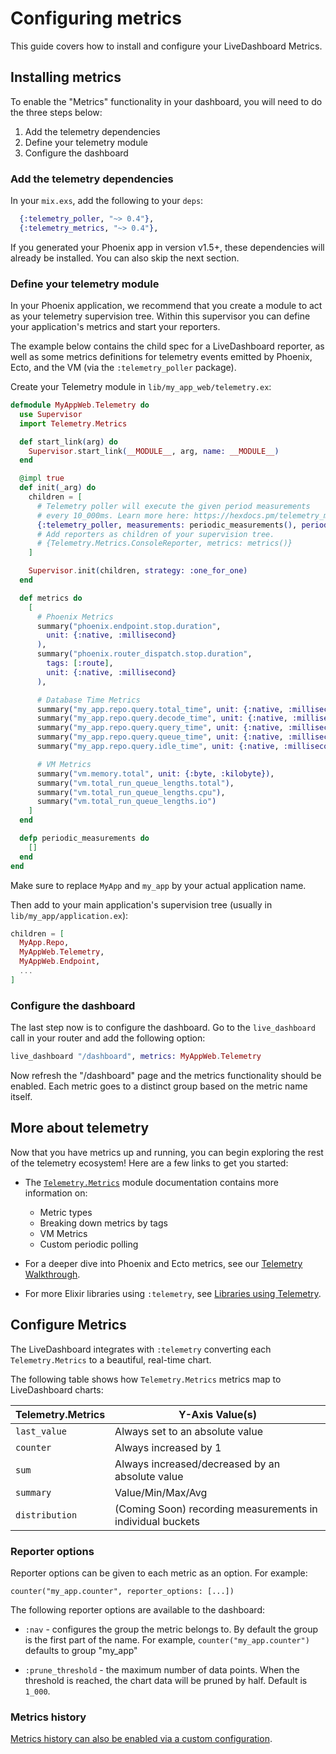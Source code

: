 # Configuring metrics

This guide covers how to install and configure your LiveDashboard Metrics.

## Installing metrics

To enable the "Metrics" functionality in your dashboard, you will need to do the three steps below:

  1. Add the telemetry dependencies
  2. Define your telemetry module
  3. Configure the dashboard

### Add the telemetry dependencies

In your `mix.exs`, add the following to your `deps`:

```elixir
  {:telemetry_poller, "~> 0.4"},
  {:telemetry_metrics, "~> 0.4"},
```

If you generated your Phoenix app in version v1.5+, these dependencies will already be installed. You can also skip the next section.

### Define your telemetry module

In your Phoenix application, we recommend that you create a module to act as your telemetry supervision tree. Within this supervisor you can define your application's metrics and start your reporters.

The example below contains the child spec for a LiveDashboard reporter, as well as some metrics definitions for telemetry events emitted by Phoenix, Ecto, and the VM (via the `:telemetry_poller` package).

Create your Telemetry module in `lib/my_app_web/telemetry.ex`:

```elixir
defmodule MyAppWeb.Telemetry do
  use Supervisor
  import Telemetry.Metrics

  def start_link(arg) do
    Supervisor.start_link(__MODULE__, arg, name: __MODULE__)
  end

  @impl true
  def init(_arg) do
    children = [
      # Telemetry poller will execute the given period measurements
      # every 10_000ms. Learn more here: https://hexdocs.pm/telemetry_metrics
      {:telemetry_poller, measurements: periodic_measurements(), period: 10_000}
      # Add reporters as children of your supervision tree.
      # {Telemetry.Metrics.ConsoleReporter, metrics: metrics()}
    ]

    Supervisor.init(children, strategy: :one_for_one)
  end

  def metrics do
    [
      # Phoenix Metrics
      summary("phoenix.endpoint.stop.duration",
        unit: {:native, :millisecond}
      ),
      summary("phoenix.router_dispatch.stop.duration",
        tags: [:route],
        unit: {:native, :millisecond}
      ),

      # Database Time Metrics
      summary("my_app.repo.query.total_time", unit: {:native, :millisecond}),
      summary("my_app.repo.query.decode_time", unit: {:native, :millisecond}),
      summary("my_app.repo.query.query_time", unit: {:native, :millisecond}),
      summary("my_app.repo.query.queue_time", unit: {:native, :millisecond}),
      summary("my_app.repo.query.idle_time", unit: {:native, :millisecond}),

      # VM Metrics
      summary("vm.memory.total", unit: {:byte, :kilobyte}),
      summary("vm.total_run_queue_lengths.total"),
      summary("vm.total_run_queue_lengths.cpu"),
      summary("vm.total_run_queue_lengths.io")
    ]
  end

  defp periodic_measurements do
    []
  end
end
```

Make sure to replace `MyApp` and `my_app` by your actual application name.

Then add to your main application's supervision tree (usually in `lib/my_app/application.ex`):

```elixir
children = [
  MyApp.Repo,
  MyAppWeb.Telemetry,
  MyAppWeb.Endpoint,
  ...
]
```

### Configure the dashboard

The last step now is to configure the dashboard. Go to the `live_dashboard` call in your router and add the following option:

```elixir
live_dashboard "/dashboard", metrics: MyAppWeb.Telemetry
```

Now refresh the "/dashboard" page and the metrics functionality should be enabled. Each metric goes to a distinct group based on the metric name itself.

## More about telemetry

Now that you have metrics up and running, you can begin exploring the rest of the telemetry ecosystem! Here are a few links to get you started:

* The [`Telemetry.Metrics`](https://hexdocs.pm/telemetry_metrics)
  module documentation contains more information on:
  * Metric types
  * Breaking down metrics by tags
  * VM Metrics
  * Custom periodic polling

* For a deeper dive into Phoenix and Ecto metrics, see our
  [Telemetry Walkthrough](https://hexdocs.pm/phoenix/telemetry.html).

* For more Elixir libraries using `:telemetry`, see
  [Libraries using Telemetry](https://hexdocs.pm/phoenix/telemetry.html#libraries-using-telemetry).

## Configure Metrics

The LiveDashboard integrates with `:telemetry` converting each  `Telemetry.Metrics` to a beautiful, real-time chart.

The following table shows how `Telemetry.Metrics` metrics map to LiveDashboard charts:

| Telemetry.Metrics | Y-Axis Value(s)                                            |
|-------------------|----------------------------------------------------------- |
| `last_value`      | Always set to an absolute value                            |
| `counter`         | Always increased by 1                                      |
| `sum`             | Always increased/decreased by an absolute value            |
| `summary`         | Value/Min/Max/Avg                                          |
| `distribution`    | (Coming Soon) recording measurements in individual buckets |

### Reporter options

Reporter options can be given to each metric as an option. For example:

    counter("my_app.counter", reporter_options: [...])

The following reporter options are available to the dashboard:

  * `:nav` - configures the group the metric belongs to. By default the group is the first part of the name. For example, `counter("my_app.counter")` defaults to group "my_app"

  * `:prune_threshold` - the maximum number of data
    points. When the threshold is reached, the chart data will
    be pruned by half. Default is `1_000`.

### Metrics history

[Metrics history can also be enabled via a custom configuration](metrics_history.html).

